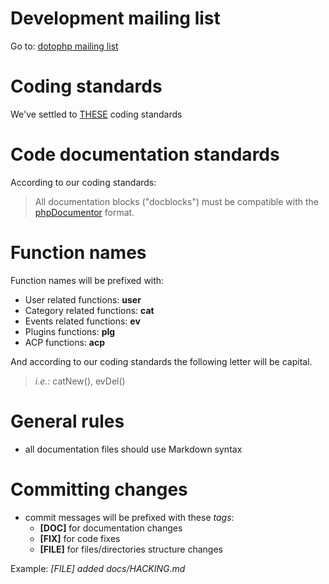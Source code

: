 Development mailing list
========================
Go to: [dotophp mailing list](http://groups.google.com/group/dotophp)

Coding standards
================
We've settled to [THESE](http://framework.zend.com/manual/en/coding-standard.overview.html)
coding standards 

Code documentation standards
=======================
According to our coding standards:
> All documentation blocks ("docblocks") must be compatible with the 
[phpDocumentor](http://phpdoc.org/) format.

Function names
==============
Function names will be prefixed with: 

* User related functions: __user__
* Category related functions: __cat__
* Events related functions: __ev__
* Plugins functions: __plg__
* ACP functions: __acp__

And according to our coding standards the following letter will be capital.
> _i.e.:_ catNew(), evDel()

General rules
=============
* all documentation files should use Markdown syntax

Committing changes
==================
* commit messages will be prefixed with these _tags_: 
	* __[DOC]__ for documentation changes
	* __[FIX]__ for code fixes
	* __[FILE]__ for files/directories structure changes


Example: _[FILE] added docs/HACKING.md_
